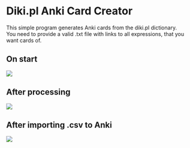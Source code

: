# Diki.pl Anki Card Creator
This simple program generates Anki cards from the diki.pl dictionary.  
You need to provide a valid .txt file with links to all expressions, that you want cards of.

## On start
![](https://gitlab.com/k-kacper/diki-pl-anki-card-creator/-/raw/main/media/python_HurL49da2l.png)

## After processing
![](https://gitlab.com/k-kacper/diki-pl-anki-card-creator/-/raw/main/media/python_k1d54Kqcv5.png)

## After importing .csv to Anki
![](https://gitlab.com/k-kacper/diki-pl-anki-card-creator/-/raw/main/media/anki_vhtj7hmHOQ.png)
